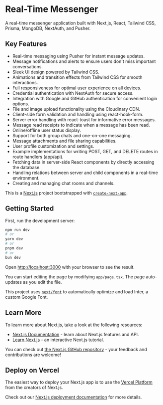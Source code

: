 # Real-Time Messenger

A real-time messenger application built with Next.js, React, Tailwind CSS, Prisma, MongoDB, NextAuth, and Pusher.

## Key Features

- Real-time messaging using Pusher for instant message updates.
- Message notifications and alerts to ensure users don't miss important conversations.
- Sleek UI design powered by Tailwind CSS.
- Animations and transition effects from Tailwind CSS for smooth interactions.
- Full responsiveness for optimal user experience on all devices.
- Credential authentication with NextAuth for secure access.
- Integration with Google and GitHub authentication for convenient login options.
- File and image upload functionality using the Cloudinary CDN.
- Client-side form validation and handling using react-hook-form.
- Server error handling with react-toast for informative error messages.
- Message read receipts to indicate when a message has been read.
- Online/offline user status display.
- Support for both group chats and one-on-one messaging.
- Message attachments and file sharing capabilities.
- User profile customization and settings.
- Example implementations for writing POST, GET, and DELETE routes in route handlers (app/api).
- Fetching data in server-side React components by directly accessing the database.
- Handling relations between server and child components in a real-time environment.
- Creating and managing chat rooms and channels.

This is a [Next.js](https://nextjs.org/) project bootstrapped with [`create-next-app`](https://github.com/vercel/next.js/tree/canary/packages/create-next-app).

## Getting Started

First, run the development server:

```bash
npm run dev
# or
yarn dev
# or
pnpm dev
# or
bun dev
```

Open [http://localhost:3000](http://localhost:3000) with your browser to see the result.

You can start editing the page by modifying `app/page.tsx`. The page auto-updates as you edit the file.

This project uses [`next/font`](https://nextjs.org/docs/basic-features/font-optimization) to automatically optimize and load Inter, a custom Google Font.

## Learn More

To learn more about Next.js, take a look at the following resources:

- [Next.js Documentation](https://nextjs.org/docs) - learn about Next.js features and API.
- [Learn Next.js](https://nextjs.org/learn) - an interactive Next.js tutorial.

You can check out [the Next.js GitHub repository](https://github.com/vercel/next.js/) - your feedback and contributions are welcome!

## Deploy on Vercel

The easiest way to deploy your Next.js app is to use the [Vercel Platform](https://vercel.com/new?utm_medium=default-template&filter=next.js&utm_source=create-next-app&utm_campaign=create-next-app-readme) from the creators of Next.js.

Check out our [Next.js deployment documentation](https://nextjs.org/docs/deployment) for more details.
